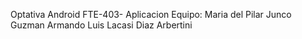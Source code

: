 Optativa Android FTE-403- Aplicacion
Equipo:
Maria del Pilar Junco Guzman
Armando Luis Lacasi Diaz Arbertini
